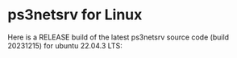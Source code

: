 # ps3netsrv for Linux

Here is a RELEASE build of the latest ps3netsrv source code (build 20231215) for ubuntu 22.04.3 LTS:
